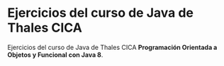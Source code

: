# Ejercicios del curso de Java de Thales CICA

Ejercicios del curso de Java de Thales CICA **Programación Orientada a Objetos y Funcional con Java 8**.
